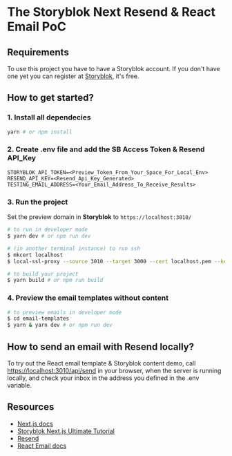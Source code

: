 # The Storyblok Next Resend & React Email PoC

## Requirements

To use this project you have to have a Storyblok account. If you don't have one yet you can register at [Storyblok](https://www.storyblok.com), it's free.

## How to get started?

### 1. Install all dependecies

```sh
yarn # or npm install
```

### 2. Create .env file and add the SB Access Token & Resend API_Key

```
STORYBLOK_API_TOKEN=<Preview_Token_From_Your_Space_For_Local_Env>
RESEND_API_KEY=<Resend_Api_Key_Generated>
TESTING_EMAIL_ADDRESS=<Your_Email_Address_To_Receive_Results>
```

### 3. Run the project

Set the preview domain in <strong>Storyblok</strong> to `https://localhost:3010/`

```sh
# to run in developer mode
$ yarn dev # or npm run dev

# (in another terminal instance) to run ssh
$ mkcert localhost
$ local-ssl-proxy --source 3010 --target 3000 --cert localhost.pem --key localhost-key.pem
```

```sh
# to build your project
$ yarn build # or npm run build
```

### 4. Preview the email templates without content

```sh
# to preview emails in developer mode
$ cd email-templates
$ yarn & yarn dev # or npm run dev
```

## How to send an email with Resend locally?

To try out the React email template & Storyblok content demo, call [https://localhost:3010/api/send](https://localhost:3010/api/send) in your browser, when the server is running locally, and check your inbox in the address you defined in the .env variable.

## Resources

- [Next.js docs](https://nextjs.org/docs/#setup)
- [Storyblok Next.js Ultimate Tutorial](https://www.storyblok.com/tp/nextjs-headless-cms-ultimate-tutorial)
- [Resend](https://resend.com/)
- [React Email docs](https://react.email/docs/getting-started)
